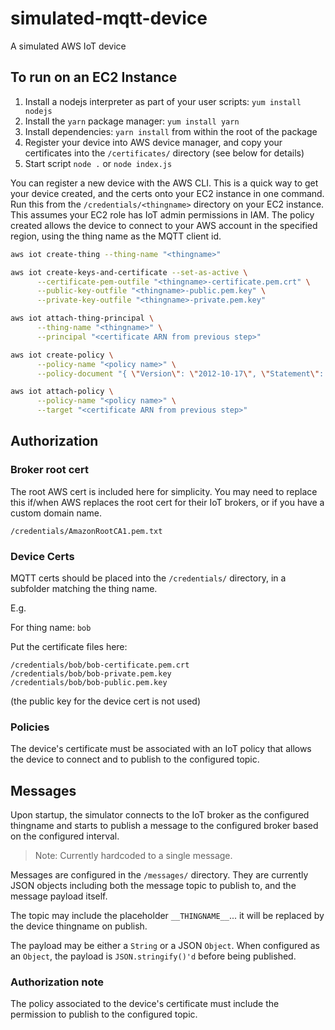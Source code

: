# simulated-mqtt-device
A simulated AWS IoT device

## To run on an EC2 Instance

1. Install a nodejs interpreter as part of your user scripts: `yum install nodejs`
2. Install the `yarn` package manager: `yum install yarn`
3. Install dependencies: `yarn install` from within the root of the package
4. Register your device into AWS device manager, and copy your certificates into the `/certificates/` directory (see below for details)
5. Start script `node .` or `node index.js`

You can register a new device with the AWS CLI. This is a quick way to get your device created, and the certs onto your EC2 instance in one command. Run this from the `/credentials/<thingname>` directory on your EC2 instance. This assumes your EC2 role has IoT admin permissions in IAM. The policy created allows the device to connect to your AWS account in the specified region, using the thing name as the MQTT client id.

```bash
aws iot create-thing --thing-name "<thingname>"

aws iot create-keys-and-certificate --set-as-active \
      --certificate-pem-outfile "<thingname>-certificate.pem.crt" \
      --public-key-outfile "<thingname>-public.pem.key" \
      --private-key-outfile "<thingname>-private.pem.key"

aws iot attach-thing-principal \
      --thing-name "<thingname>" \
      --principal "<certificate ARN from previous step>"

aws iot create-policy \
      --policy-name "<policy name>" \
      --policy-document "{ \"Version\": \"2012-10-17\", \"Statement\": [ { \"Effect\": \"Allow\", \"Action\": \"iot:Connect\", \"Resource\": \"arn:aws:iot:<YOUR REGION>:<YOUR AWS ACCOUNT>:client/${iot:Connection.Thing.ThingName}\" }, { \"Effect\": \"Allow\", \"Action\": \"iot:Publish\", \"Resource\": \"arn:aws:iot:<YOUR REGION>:<YOUR AWS ACCOUNT>:topic/<YOUR SIMULATOR TOPIC>\" } ] }"

aws iot attach-policy \
      --policy-name "<policy name>" \
      --target "<certificate ARN from previous step>"
```

## Authorization

### Broker root cert

The root AWS cert is included here for simplicity. You may need to replace this if/when AWS replaces the root cert for their IoT brokers, or if you have a custom domain name.

`/credentials/AmazonRootCA1.pem.txt`

### Device Certs

MQTT certs should be placed into the `/credentials/` directory, in a subfolder matching the thing name.

E.g.

For thing name: `bob`

Put the certificate files here:

```
/credentials/bob/bob-certificate.pem.crt
/credentials/bob/bob-private.pem.key
/credentials/bob/bob-public.pem.key
```

(the public key for the device cert is not used)

### Policies

The device's certificate must be associated with an IoT policy that allows the device to connect and to publish to the configured topic.

## Messages

Upon startup, the simulator connects to the IoT broker as the configured thingname and starts to publish a message to the configured broker based on the configured interval.

> Note: Currently hardcoded to a single message.

Messages are configured in the `/messages/` directory. They are currently JSON objects including both the message topic to publish to, and the message payload itself.

The topic may include the placeholder `__THINGNAME__`... it will be replaced by the device thingname on publish.

The payload may be either a `String` or a JSON `Object`. When configured as an `Object`, the payload is `JSON.stringify()'d` before being published.

### Authorization note

The policy associated to the device's certificate must include the permission to publish to the configured topic.
